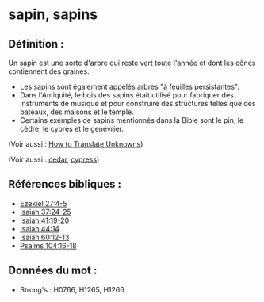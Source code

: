 # sapin, sapins

## Définition :

Un sapin est une sorte d'arbre qui reste vert toute l'année et dont les cônes contiennent des graines.

* Les sapins sont également appelés arbres "à feuilles persistantes".
* Dans l'Antiquité, le bois des sapins était utilisé pour fabriquer des instruments de musique et pour construire des structures telles que des bateaux, des maisons et le temple.
* Certains exemples de sapins mentionnés dans la Bible sont le pin, le cèdre, le cyprès et le genévrier.

(Voir aussi : [How to Translate Unknowns](rc://en/ta/man/translate/translate-unknown))

(Voir aussi : [cedar](../other/cedar.md), [cypress](../other/cypress.md))

## Références bibliques :

* [Ezekiel 27:4-5](rc://en/tn/help/ezk/27/04)
* [Isaiah 37:24-25](rc://en/tn/help/isa/37/24)
* [Isaiah 41:19-20](rc://en/tn/help/isa/41/19)
* [Isaiah 44:14](rc://en/tn/help/isa/44/14)
* [Isaiah 60:12-13](rc://en/tn/help/isa/60/12)
* [Psalms 104:16-18](rc://en/tn/help/psa/104/016)

## Données du mot :

* Strong's : H0766, H1265, H1266
